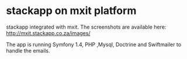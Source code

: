 stackapp on mxit platform
=============

stackapp integrated with mxit. The screenshots are available here: http://mxit.stackapp.co.za/images/

The app is running Symfony 1.4, PHP ,Mysql, Doctrine and Swiftmailer to handle the emails. 
